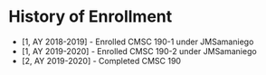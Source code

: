 # History of Enrollment
* [1, AY 2018-2019] - Enrolled CMSC 190-1 under JMSamaniego
* [1, AY 2019-2020] - Enrolled CMSC 190-2 under JMSamaniego
* [2, AY 2019-2020] - Completed CMSC 190
